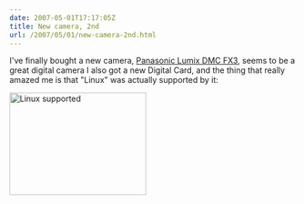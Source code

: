 ```yaml
---
date: 2007-05-01T17:17:05Z
title: New camera, 2nd
url: /2007/05/01/new-camera-2nd.html
---
```


<p>I've finally bought a new camera, <a href="http://www.google.com.mx/search?q=Panasonic+Lumix+DMC+FX3">Panasonic Lumix DMC FX3</a>, seems to be a great digital camera I also got a new Digital Card, and the thing that really amazed me is that "Linux" was actually supported by it:</p>
<p><a href="http://www.flickr.com/photos/mariocarrion/480574194/" title="Photo Sharing"><img src="http://farm1.static.flickr.com/175/480574194_7ff930ec73_m.jpg" width="240" height="180" alt="Linux supported" /></a></p>
